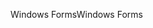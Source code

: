 <span data-ttu-id="88d9a-101">Windows Forms</span><span class="sxs-lookup"><span data-stu-id="88d9a-101">Windows Forms</span></span>